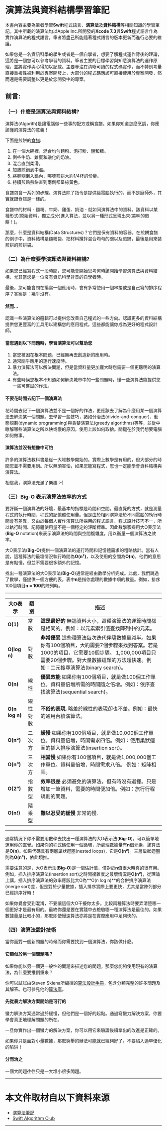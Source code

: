 # 演算法與資料結構學習筆記

本書內容主要為筆者學習**Swift**程式語言、**演算法**及**資料結構**等相關知識的學習筆記。其中所載的演算法均以Apple Inc.所開發的**Xcode 7.3**與**Swift**程式語言作為實作演算法的程式語言。筆者將盡己所能隨著程式語言的版本更新而進行必要的維護。

如果您是一名資訊科學的學生或者是一個自學者，想要了解程式運作背後的理論，這將是一個您可以參考學習的資料。筆者主要的目標學習與知悉演算法的運作原理，並將實作與心得加以記載。主要專注在清晰可讀的程式碼實作，而不特別考量直接重複性被利用於專案開發上，大部分的程式碼應該可直接使用於專案開發，然而還是需要調整以更是於您開發中的專案。


## 前言:

### （一）什麼是演算法與資料結構?

演算法(Algorith)是讓電腦做一些事的配方或稱食譜。如果你知道怎麼烹調，你應該懂的演算法的意義！

下面是煎餅的[食譜](http://allrecipes.com/recipe/21014/good-old-fashioned-pancakes/):

1. 在一個大碗裡，混合均勻麵粉、泡打粉、鹽和糖。
2. 倒些牛奶、雞蛋和融化的奶油。
3. 混合直到柔滑。
4. 加熱煎鍋到中溫。
5. 將麵糊倒入鍋內，哪塊煎餅大約1/4杯的份量。
6. 持續煎熟煎餅直到兩側都呈棕黃色。

食譜包含一系列的步驟。演算法除了指令是提供給電腦執行的，而不是廚師外，其實就跟食譜是一樣的。

食譜中的材料 - 麵粉、牛奶、雞蛋、奶油 - 就如同演算法中的資料。該資料以某種形式(原始資料，獨立成分)進入算法，並以另一種形式呈現出來(美味的煎餅！)。

那麼，什麼是資料結構(Data Structures)？它們是保有資料的容器。在煎餅食譜的例子中，資料結構是麵粉袋、把材料攪拌混合均勻的碗以及煎鍋，最後是用來裝煎餅的煎餅袋。

### （二）為什麼要學演算法與資料結構?

如果您已經寫程式一段時間，您可能會開始思考何時該開始學習演算法與資料結構，尤其當您是一位沒有資訊科學背景的自學者時。

最後，您可能會問在攥寫一個應用時，會有多常使用一個串接或是自己寫的排序程序？答案是：幾乎沒有。

#### **然而...**

認識一些演算法的邏輯可以提供您改善自己程式的一些方向。認識更多的資料結構提供您更豐富的工具用以建構您的應用程式。這些都能讓你成為更好的程式設計師。

#### 當您遇到以下問題時，學習演算法可以幫助您

1. 當您被困在根本問題，已經無再去創造新的應用時。
2. 通常關乎應用的運行速度時。
3. 暴力演算法可以解決問題，但是當資料量更加龐大時您需要一個更聰明的演算法。
4. 有些時候您根本不知道如何解決城市中的一些問題時，懂一些演算法能提供您一些可嘗試的作法。

#### 不要花時間去記下一個演算法

花時間去記下一個演算法並不是一個好的作法，更應該去了解為什麼用某一個演算法去解決某一個問題。去學習一些技巧，諸如分治法(divide-and-conquer)、動態規劃(dynamic programming)與貪婪演算法(greedy algorithms)等等，並從中瞭解哪些演算法之所以快或慢的原因，使用上該如何取捨。關鍵在於我們想要電腦如何做事。

#### 演算法並沒有想像中可怕

許多的演算法教科書是從一大堆數學開始的。實際上數學是有用的，但大部分的時間您並不需要用到。所以無須害怕，如果您能寫程式，您也一定能學會資料結構與演算法。

相信我，演算法充滿了樂趣 :-)

### （三）**Big-O** 表示演算法效率的方式

要評斷一個演算法的好壞，最基本的指標是時間和空間。最直覺的方式，就是測量程式的執行時間、程式的記憶體使用量。但是由於相同演算法於不同電腦的執行時間會有差異，又由於每個人實作演算法所採用的程式語言、程式設計技巧不一，所以執行時間、記憶體使用量不是一個穩定的評斷標準。因此數學家採用大O表示法(**Big-O** notation)來表示演算法的時間與空間複雜度，用以衡量一個演算法之效率。

大O表示法(**Big-O**)提供一個演算法的運行時間和記憶體需求的粗略估計。當有人說，這種算法的最壞情況執行時間為**O(n²)**，以及使用的空間為**O(n)**，他們的意思是有點慢，但並不需要很多額外的記憶。

找出一種演算法的大O表示法(**Big-O**)通常是經由數學分析完成。此處，我們跳過了數學，僅提供一個方便的表。表中**n**是指你處理的數據中項的數量。例如，排序100個項目**n = 100**的陣列時。

****

 大O表示 | 類別 | 描述 
 ------| ---- | -----------
 **O(1)** | 常數 |**這是最好的** 無論資料大小，這種演算法的運算時間都是相同的。例如：以元素索引值查找陣列中的元素。
 **O(log n)** | 對數 | **非常優異** 這些種算法每次迭代伴隨數據量減半。如果你有100個項目，大約需要7個步驟來找到答案。若是1000的項目，它需要10個步驟。 1,000,000項目只需要20個步驟。對大量數據這類的方法超快速。例如：二元搜尋演算法(binary search)。 
 **O(n)** | 線性 | **優異效能** 如果你有100個項目，就是做100個工作單位。資料量倍增所需的時間隨之倍增。例如：依序查找演算法(sequential search)。 
 **O(n log n)** | 線性對數 | **不俗的表現.** 略差於線性的表現卻也不差。例如：最快的通用台續演算法。
 **O(n²)** | 二次方 | **緩慢**  如果你有100個項目，就是做10,000個工作單位。資料量倍增，時間需求四倍。例如：使用巢狀迴圈的插入排序演算法(insertion sort)。
 **O(n³)** | 三次方 | **相當慢** 如果你有100個項目，就是做1,000,000個工作單位。資料量倍增，時間需求八倍。 例如：矩陣相乘。
 **O(2ⁿ)** | 指數型 | **效率很差** 必須避免的演算法，但有時沒有選擇。只是增加一筆資料，需要的時間便加倍。例如：旅行行程規劃的問題。 
 **O(n!)** | 階乘型 | **難以忍受的緩慢** 非常的慢.

****

通常情況下你不需要用數學去找出一種演算法的大O表示法(**Big-O**)，可以簡單地運用你的直覺。如果你的程式碼使用一個循環，所處理數據量有**n**個元素，該算法是**O(n)**。如果代碼具有兩層巢狀迴圈(nested loops)，它是**O(n²)**。三層巢狀迴圈則為**O(n³)**，依此類推。

需要注意的是，大O表示法(**Big-O**)是一個估計值，僅對於**n**值很大時真的很有用。例如，插入排序演算法(insertion sort)之時間複雜度之最壞情況是**O(n²)**，從理論上講，插入排序演算法的效率應該比大O為**O(n log n)**的合併排序演算法(merge sort)差，但是對於少量數據，插入排序實際上要更快，尤其是當陣列部分已經排序好時！

如果你覺會受到混淆，不要讓這個大O干擾你太多。比較兩種算法時要弄清楚哪一個更好才是最有用的。最終你還是要在實踐中去檢驗哪一種演算法是最佳的。如果數據量是比較小的，那麼即使慢速算法亦將是在實際應用中足夠快的。

### （四）演算法設計技術

當你面對一個新問題的時候而你需要找到一個演算法，你該做什麼。

#### 它類似於另一個問題嗎？

如果你能以另一個更一般性的問題來描述您的問題，那麼您能夠使用現有的演算法，為什麼要推倒重來？

你可以試試由Steven Skiena所編撰的[算法設計手冊](http://www.algorist.com)，包含分類完整的許多問題及其解答。也可參見他的[算法庫](http://www3.cs.stonybrook.edu/~algorith/)。

#### 先從暴力解決方案開始是可行的

蠻力解決方案通常過於緩慢，但他們是一個好的起點。通過寫蠻力解決方案，你要學會真正地理解問題的所在。

一旦你實作出一個蠻力的解決方案，你可以用它來驗證後續拿出的改進是正確的。

如果你只是面對小量數據，那麼窮舉的辦法可能就已經夠好了。不要陷入過早優化的陷阱！

#### 分而治之

一個大問題往往只是一大堆小很多問題。


****
# 本文件取材自以下資料來源
* [演算法筆記](http://www.csie.ntnu.edu.tw/~u91029/Algorithm.html)
* [Swift Algorithm Club](https://github.com/hollance/swift-algorithm-club)

****


